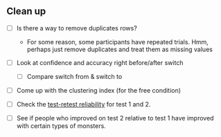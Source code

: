 ## Clean up
- [ ] Is there a way to remove duplicates rows?
	- For some reason, some participants have repeated trials.
Hmm, perhaps just remove duplicates and treat them as missing values

- [ ] Look at confidence and accuracy right before/after switch
	- [ ] Compare switch from & switch to
- [ ] Come up with the clustering index (for the free condition)
- [ ] Check the [test-retest reliability](https://chfasoa.uni.edu/reliabilityandvalidity.htm#:~:text=Test%2Dretest%20reliability%20is%20a,test%20for%20stability%20over%20time.) for test 1 and 2.
- [ ] See if people who improved on test 2 relative to test 1 have improved with certain types of monsters.